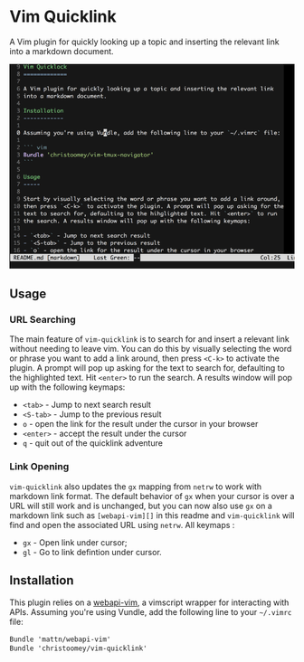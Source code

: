 Vim Quicklink
=============

A Vim plugin for quickly looking up a topic and inserting the relevant link
into a markdown document.

![Overview](./overview.gif)

Usage
-----

### URL Searching

The main feature of `vim-quicklink` is to search for and insert a relevant link
without needing to leave vim. You can do this by visually selecting the word or
phrase you want to add a link around, then press `<C-k>` to activate the plugin.
A prompt will pop up asking for the text to search for, defaulting to the
highlighted text. Hit `<enter>` to run the search. A results window will pop up
with the following keymaps:

- `<tab>` - Jump to next search result
- `<S-tab>` - Jump to the previous result
- `o` - open the link for the result under the cursor in your browser
- `<enter>` - accept the result under the cursor
- `q` - quit out of the quicklink adventure

### Link Opening

`vim-quicklink` also updates the `gx` mapping from `netrw` to work with markdown
link format. The default behavior of `gx` when your cursor is over a URL will
still work and is unchanged, but you can now also use `gx` on a markdown link
such as `[webapi-vim][]` in this readme and `vim-quicklink` will find and open
the associated URL using `netrw`. All keymaps :

- `gx` - Open link under cursor;
- `gl` - Go to link defintion under cursor.

Installation
------------

This plugin relies on a [webapi-vim][], a vimscript wrapper for interacting
with APIs. Assuming you're using Vundle, add the following line to your
`~/.vimrc` file:

``` vim
Bundle 'mattn/webapi-vim'
Bundle 'christoomey/vim-quicklink'
```

[webapi-vim]: https://github.com/mattn/webapi-vim
